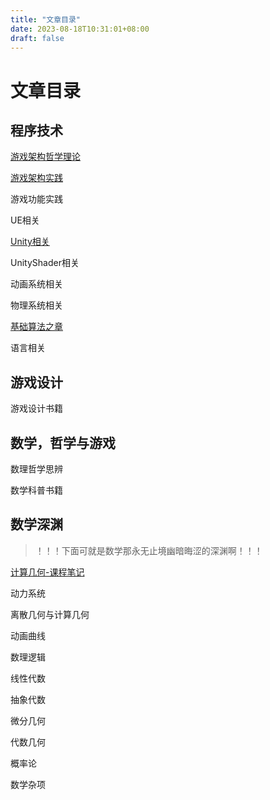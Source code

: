 ```yaml
---
title: "文章目录"
date: 2023-08-18T10:31:01+08:00
draft: false
---
```



# 文章目录

## 程序技术

[游戏架构哲学理论](./posts/游戏架构理论/游戏架构哲学理论.md)

[游戏架构实践](./posts/游戏架构实现/游戏架构实现大纲.md)

游戏功能实践

UE相关

[Unity相关](./posts/Unity相关/Unity相关.md)

UnityShader相关

动画系统相关

物理系统相关

[基础算法之章](./posts/基础算法/00基础算法之章.md)

语言相关

## 游戏设计

游戏设计书籍

## 数学，哲学与游戏

数理哲学思辨

数学科普书籍

## 数学深渊

> ！！！下面可就是数学那永无止境幽暗晦涩的深渊啊！！！

[计算几何-课程笔记](./posts/计算几何-课程笔记/计算几何-笔记大纲.md)

动力系统

离散几何与计算几何

动画曲线

数理逻辑

线性代数

抽象代数

微分几何

代数几何

概率论

数学杂项